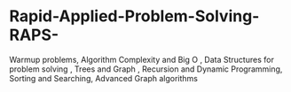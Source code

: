 # Rapid-Applied-Problem-Solving-RAPS-
Warmup problems, Algorithm Complexity and Big O , Data Structures for problem solving , Trees and Graph , Recursion and Dynamic Programming, Sorting and Searching, Advanced Graph algorithms
